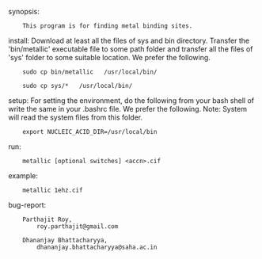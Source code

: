 synopsis:

		This program is for finding metal binding sites.


install:
	Download at least all the files of sys and bin directory.
	Transfer the 'bin/metallic' executable file to some path folder
	and transfer all the files of 'sys' folder to some suitable location.
	We prefer the following.

		sudo cp bin/metallic   /usr/local/bin/

		sudo cp sys/*   /usr/local/bin/


setup:
	For setting the environment, do the following from your bash shell
	of write the same in your .bashrc file. We prefer the following.
	Note: System will read the system files from this folder.

		export NUCLEIC_ACID_DIR=/usr/local/bin


run:    

		metallic [optional switches] <accn>.cif

example:

		metallic 1ehz.cif

bug-report:

		Parthajit Roy, 
			roy.parthajit@gmail.com

		Dhananjay Bhattacharyya,
			dhananjay.bhattacharyya@saha.ac.in 

